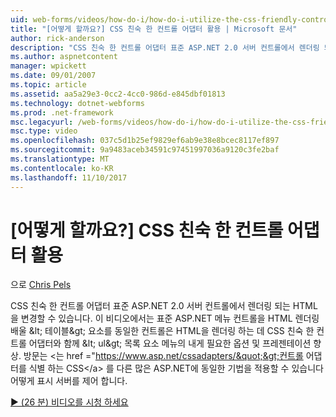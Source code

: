 ```yaml
---
uid: web-forms/videos/how-do-i/how-do-i-utilize-the-css-friendly-control-adapters
title: "[어떻게 할까요?] CSS 친숙 한 컨트롤 어댑터 활용 | Microsoft 문서"
author: rick-anderson
description: "CSS 친숙 한 컨트롤 어댑터 표준 ASP.NET 2.0 서버 컨트롤에서 렌더링 되는 HTML을 변경할 수 있습니다. 이 비디오에서는 설명 하는 알려주셔서 감사..."
ms.author: aspnetcontent
manager: wpickett
ms.date: 09/01/2007
ms.topic: article
ms.assetid: aa5a29e3-0cc2-4cc0-986d-e845dbf01813
ms.technology: dotnet-webforms
ms.prod: .net-framework
msc.legacyurl: /web-forms/videos/how-do-i/how-do-i-utilize-the-css-friendly-control-adapters
msc.type: video
ms.openlocfilehash: 037c5d1b25ef9829ef6ab9e38e8bcec8117ef897
ms.sourcegitcommit: 9a9483aceb34591c97451997036a9120c3fe2baf
ms.translationtype: MT
ms.contentlocale: ko-KR
ms.lasthandoff: 11/10/2017
---
```

<a name="how-do-i-utilize-the-css-friendly-control-adapters"></a>[어떻게 할까요?] CSS 친숙 한 컨트롤 어댑터 활용
====================
으로 [Chris Pels](https://twitter.com/chrispels)

CSS 친숙 한 컨트롤 어댑터 표준 ASP.NET 2.0 서버 컨트롤에서 렌더링 되는 HTML을 변경할 수 있습니다. 이 비디오에서는 표준 ASP.NET 메뉴 컨트롤을 HTML 렌더링 배울 &amp;lt; 테이블&amp;gt; 요소를 동일한 컨트롤은 HTML을 렌더링 하는 데 CSS 친숙 한 컨트롤 어댑터와 함께 &amp;lt; ul&amp;gt; 목록 요소 메뉴의 내게 필요한 옵션 및 프레젠테이션 향상. 방문는 &lt;는 href =&quot;https://www.asp.net/cssadapters/&quot;&gt;컨트롤 어댑터를 식별 하는 CSS&lt;/a&gt; 를 다른 많은 ASP.NET에 동일한 기법을 적용할 수 있습니다 어떻게 표시 서버를 제어 합니다.

[&#9654; (26 분) 비디오를 시청 하세요](https://channel9.msdn.com/Blogs/ASP-NET-Site-Videos/how-do-i-utilize-the-css-friendly-control-adapters)
